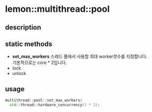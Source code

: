 lemon::multithread::pool
====

description
----

static methods
----
* __set_max_workers__
  스레드 풀에서 사용할 최대 worker갯수를 지정합니다.<br>
  기본적으로는 core * 2입니다.
* lock
* unlock

usage
----
```C++
multithread::pool::set_max_workers(
  std::thread::hardware_concurrency() * 2);
```
